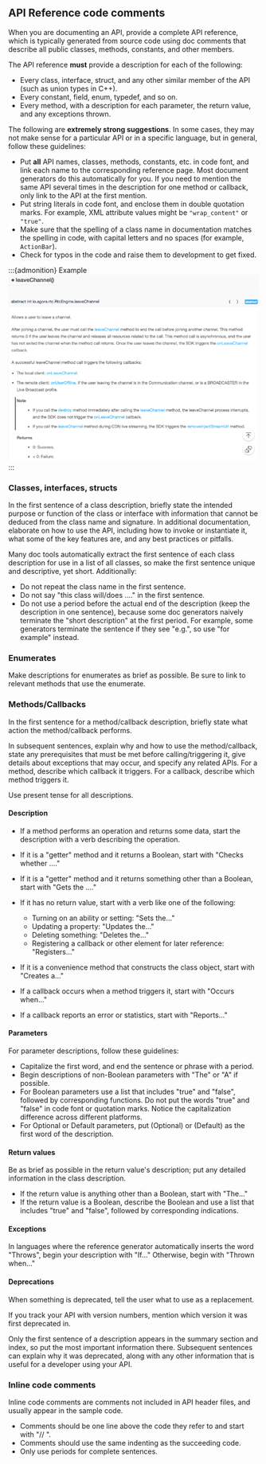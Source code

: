 ## API Reference code comments

When you are documenting an API, provide a complete API reference, which is typically generated from source code using doc comments that describe all public classes, methods, constants, and other members.

The API reference **must** provide a description for each of the following:

- Every class, interface, struct, and any other similar member of the API (such as union types in C++).
- Every constant, field, enum, typedef, and so on.
- Every method, with a description for each parameter, the return value, and any exceptions thrown.

The following are **extremely strong suggestions**. In some cases, they may not make sense for a particular API or in a specific language, but in general, follow these guidelines:

- Put **all** API names, classes, methods, constants, etc. in code font, and link each name to the corresponding reference page. Most document generators do this automatically for you. If you need to mention the same API several times in the description for one method or callback, only link to the API at the first mention.
- Put string literals in code font, and enclose them in double quotation marks. For example, XML attribute values might be `"wrap_content"` or `"true"`.
- Make sure that the spelling of a class name in documentation matches the spelling in code, with capital letters and no spaces (for example, `ActionBar`).
- Check for typos in the code and raise them to development to get fixed.

:::{admonition} Example
![example of API doc](img/api.png)
:::

### Classes, interfaces, structs

In the first sentence of a class description, briefly state the intended purpose or function of the class or interface with information that cannot be deduced from the class name and signature. In additional documentation, elaborate on how to use the API, including how to invoke or instantiate it, what some of the key features are, and any best practices or pitfalls.

Many doc tools automatically extract the first sentence of each class description for use in a list of all classes, so make the first sentence unique and descriptive, yet short. Additionally:

- Do not repeat the class name in the first sentence.
- Do not say "this class will/does ...." in the first sentence.
- Do not use a period before the actual end of the description (keep the description in one sentence), because some doc generators naively terminate the "short description" at the first period. For example, some generators terminate the sentence if they see "e.g.", so use "for example" instead.

### Enumerates

Make descriptions for enumerates as brief as possible. Be sure to link to relevant methods that use the enumerate.

### Methods/Callbacks

In the first sentence for a method/callback description, briefly state what action the method/callback performs.

In subsequent sentences, explain why and how to use the method/callback, state any prerequisites that must be met before calling/triggering it, give details about exceptions that may occur, and specify any related APIs. For a method, describe which callback it triggers. For a callback, describe which method triggers it.

Use present tense for all descriptions.

#### Description

- If a method performs an operation and returns some data, start the description with a verb describing the operation.

- If it is a "getter" method and it returns a Boolean, start with "Checks whether ...."

- If it is a "getter" method and it returns something other than a Boolean, start with "Gets the ...."

- If it has no return value, start with a verb like one of the following:

  - Turning on an ability or setting: "Sets the..."
  - Updating a property: "Updates the..."
  - Deleting something: "Deletes the..."
  - Registering a callback or other element for later reference: "Registers..."

- If it is a convenience method that constructs the class object, start with "Creates a..."

- If a callback occurs when a method triggers it, start with "Occurs when..."

- If a callback reports an error or statistics, start with "Reports..."

#### Parameters

For parameter descriptions, follow these guidelines:

- Capitalize the first word, and end the sentence or phrase with a period.
- Begin descriptions of non-Boolean parameters with "The" or "A" if possible.
- For Boolean parameters use a list that includes "true" and "false", followed by corresponding functions. Do not put the words "true" and "false" in code font or quotation marks. Notice the capitalization difference across different platforms.
- For Optional or Default parameters, put (Optional) or (Default) as the first word of the description.

#### Return values

Be as brief as possible in the return value's description; put any detailed information in the class description.

- If the return value is anything other than a Boolean, start with "The..."
- If the return value is a Boolean, describe the Boolean and use a list that includes "true" and "false", followed by corresponding indications.

#### Exceptions

In languages where the reference generator automatically inserts the word "Throws", begin your description with "If..." Otherwise, begin with "Thrown when..."

#### Deprecations

When something is deprecated, tell the user what to use as a replacement.

If you track your API with version numbers, mention which version it was first deprecated in.

Only the first sentence of a description appears in the summary section and index, so put the most important information there. Subsequent sentences can explain why it was deprecated, along with any other information that is useful for a developer using your API.

### Inline code comments

Inline code comments are comments not included in API header files, and usually appear in the sample code.

- Comments should be one line above the code they refer to and start with "// ".
- Comments should use the same indenting as the succeeding code.
- Only use periods for complete sentences.
